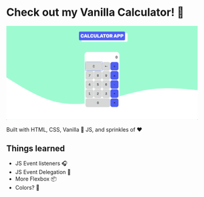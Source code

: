 # Check out my Vanilla Calculator! 🧮

![My cute calculator](calc-screenhshot.png)

Built with HTML, CSS, Vanilla 🍨 JS, and sprinkles of ❤️

## Things learned

* JS Event listeners 🎧
* JS Event Delegation 🎤
* More Flexbox 📦
* Colors? 🎨
